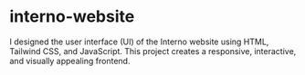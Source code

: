 # interno-website
I designed the user interface (UI) of the Interno website using HTML, Tailwind CSS, and JavaScript. This project creates a responsive, interactive, and visually appealing frontend.
